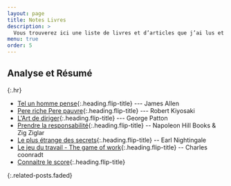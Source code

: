 ```yaml
---
layout: page
title: Notes Livres
description: >
  Vous trouverez ici une liste de livres et d’articles que j’ai lus et les notes associés que j’ai prises. Ils sont censés être concis et mettre en évidence les élements les plus importants, selon moi, du livre. Mais, ils peuvent ne pas refléter ma propre opinion et pensée.
menu: true
order: 5
---
```


## Analyse et Résumé
{:.hr}

* [Tel un homme pense]{:.heading.flip-title} --- James Allen
* [Pere riche Pere pauvre]{:.heading.flip-title} --- Robert Kiyosaki
* [L'Art de diriger]{:.heading.flip-title} --- George Patton
* [Prendre la responsabilité]{:.heading.flip-title} -- Napoleon Hill Books & Zig Ziglar
* [Le plus étrange des secrets]{:.heading.flip-title} -- Earl Nightingale
* [Le jeu du travail - The game of work]{:.heading.flip-title} -- Charles coonradt
* [Connaitre le score]{:.heading.flip-title} 

{:.related-posts.faded}


[Tel un homme pense]: telunhomme.md
[Pere riche Pere pauvre]: Pereriche.md
[L'Art de diriger]: artdediriger.md
[Prendre la responsabilité]: laresponsabilite.md
[Le plus étrange des secrets]: lpeds.md
[Le jeu du travail - The game of work]: gameofwork.md
[Connaitre le score]: lescore.md


